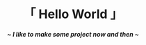 <h1 align="center" >「 Hello World 」</h1>
<h4 align="center"><i> ~ I like to make some project now and then ~ </i></h4>
